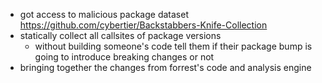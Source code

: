 
- got access to malicious package dataset https://github.com/cybertier/Backstabbers-Knife-Collection
- statically collect all callsites of package versions
	- without building someone's code tell them if their package bump is going to introduce breaking changes or not
- bringing together the changes from forrest's code and analysis engine